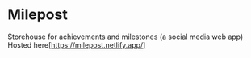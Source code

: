 # Milepost
Storehouse for achievements and milestones (a social media web app)
Hosted here[https://milepost.netlify.app/]
